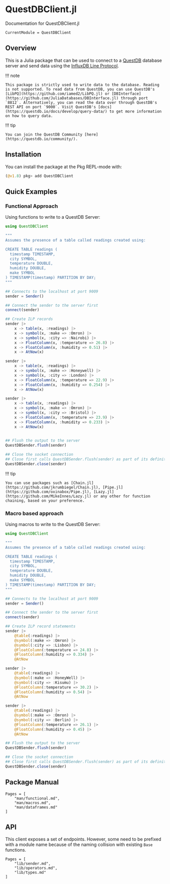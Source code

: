 # QuestDBClient.jl

Documentation for QuestDBClient.jl

```@meta
CurrentModule = QuestDBClient
```

## Overview

This is a Julia package that can be used to connect to a [QuestDB](https://questdb.io/) database server and send data using the [InfluxDB Line Protocol](https://docs.influxdata.com/influxdb/v1.8/write_protocols/line_protocol_tutorial/). 


!!! note

    This package is strictly used to write data to the database. Reading is not supported. To read data from QuestDB, you can use QuestDB's [LibPQ](https://github.com/iamed2/LibPQ.jl) or [DBInterface](https://github.com/JuliaDatabases/DBInterface.jl) through port `8812`. Alternatively, you can read the data over through QuestDB's REST API on port `9000`. Visit QuestDB's [docs](https://questdb.io/docs/develop/query-data/) to get more information on how to query data. 


!!! tip

    You can join the QuestDB Community [here](https://questdb.io/community/).


## Installation

You can install the package at the Pkg REPL-mode with:

````julia
(@v1.8) pkg> add QuestDBClient
````

## Quick Examples

### Functional Approach

Using functions to write to a QuestDB Server:

````julia
using QuestDBClient

"""
Assumes the presence of a table called readings created using:

CREATE TABLE readings (
  timestamp TIMESTAMP,
  city SYMBOL,
  temperature DOUBLE,
  humidity DOUBLE,
  make SYMBOL
) TIMESTAMP(timestamp) PARTITION BY DAY;
"""

## Connects to the localhost at port 9009
sender = Sender()

## Connect the sender to the server first
connect(sender)

## Create ILP records
sender |>
    x -> table(x, :readings) |> 
    x -> symbol(x, :make => :Omron) |>
    x -> symbol(x, :city => :Nairobi) |>
    x -> FloatColumn(x, :temperature => 26.8) |> 
    x -> FloatColumn(x, :humidity => 0.51) |>
    x -> AtNow(x)

sender |> 
    x -> table(x, :readings) |> 
    x -> symbol(x, :make => :Honeywell) |> 
    x -> symbol(x, :city => :London) |>
    x -> FloatColumn(x, :temperature => 22.9) |> 
    x -> FloatColumn(x, :humidity => 0.254) |>
    x -> AtNow(x)

sender |> 
    x -> table(x, :readings) |> 
    x -> symbol(x, :make => :Omron) |> 
    x -> symbol(x, :city => :Bristol) |>
    x -> FloatColumn(x, :temperature => 23.9) |> 
    x -> FloatColumn(x, :humidity => 0.233) |>
    x -> AtNow(x)
    

## Flush the output to the server
QuestDBSender.flush(sender)

## Close the socket connection
## Close first calls QuestDBSender.flush(sender) as part of its definition
QuestDBSender.close(sender)
````

!!! tip

    You can use packages such as [Chain.jl](https://github.com/jkrumbiegel/Chain.jl), [Pipe.jl](https://github.com/oxinabox/Pipe.jl), [Lazy.jl](https://github.com/MikeInnes/Lazy.jl) or any other for function chaining, based on your preference.
    

### Macro based approach

Using macros to write to the QuestDB Server:

````julia
using QuestDBClient

"""
Assumes the presence of a table called readings created using:

CREATE TABLE readings (
  timestamp TIMESTAMP,
  city SYMBOL,
  temperature DOUBLE,
  humidity DOUBLE,
  make SYMBOL
) TIMESTAMP(timestamp) PARTITION BY DAY;
"""

## Connects to the localhost at port 9009
sender = Sender()

## Connect the sender to the server first
connect(sender)

## Create ILP record statements
sender |>
    @table(:readings) |>
    @symbol(:make => :Omron) |>
    @symbol(:city => :Lisbon) |>
    @FloatColumn(:temperature => 24.8) |>
    @FloatColumn(:humidity => 0.334) |>
    @AtNow

sender |>
    @table(:readings) |>
    @symbol(:make => :HoneyWell) |>
    @symbol(:city => :Kisumu) |>
    @FloatColumn(:temperature => 30.2) |>
    @FloatColumn(:humidity => 0.54) |>
    @AtNow

sender |>
    @table(:readings) |>
    @symbol(:make => :Omron) |>
    @symbol(:city => :Berlin) |>
    @FloatColumn(:temperature => 26.1) |>
    @FloatColumn(:humidity => 0.45) |>
    @AtNow

## Flush the output to the server
QuestDBSender.flush(sender)

## Close the socket connection
## Close first calls QuestDBSender.flush(sender) as part of its definition
QuestDBSender.close(sender)
````

## Package Manual

```@contents
Pages = [
    "man/functional.md",
    "man/macros.md",
    "man/dataframes.md"
]
```

## API

This client exposes a set of endpoints. However, some need to be prefixed with a module name because of the naming collision with existing `Base` functions.

```@contents
Pages = [
    "lib/sender.md",
    "lib/operators.md",
    "lib/types.md"
]
```
